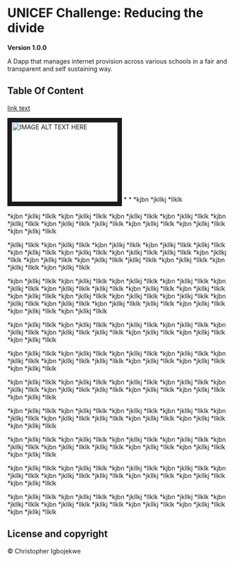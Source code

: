 # UNICEF Challenge: Reducing the divide

**Version 1.0.0**

A Dapp that manages internet provision across various schools in a fair and transparent and self sustaining way.

## Table Of Content

[link text](#abcd)

<a href="http://www.youtube.com/watch?feature=player_embedded&v=YOUTUBE_VIDEO_ID_HERE
" target="_blank"><img src="http://img.youtube.com/vi/YOUTUBE_VIDEO_ID_HERE/0.jpg" 
alt="IMAGE ALT TEXT HERE" width="240" height="180" border="10" /></a> \* \*
*kjbn
*jkllkj
\*llklk

*kjbn
*jkllkj
\*llklk
*kjbn
*jkllkj
\*llklk
*kjbn
*jkllkj
\*llklk
*kjbn
*jkllkj
\*llklk
*kjbn
*jkllkj
\*llklk
*kjbn
*jkllkj
\*llklk
*jkllkj
\*llklk
*kjbn
*jkllkj
\*llklk
*kjbn
*jkllkj
\*llklk
*kjbn
\*jkllkj
\*llklk

*jkllkj
\*llklk
*kjbn
*jkllkj
\*llklk
*kjbn
*jkllkj
\*llklk
*kjbn
*jkllkj
\*llklk
*jkllkj
\*llklk
*kjbn
*jkllkj
\*llklk
*kjbn
*jkllkj
\*llklk
*kjbn
*jkllkj
\*llklk
*jkllkj
\*llklk
*kjbn
*jkllkj
\*llklk
*kjbn
*jkllkj
\*llklk
*kjbn
*jkllkj
\*llklk
*jkllkj
\*llklk
*kjbn
*jkllkj
\*llklk
*kjbn
*jkllkj
\*llklk
*kjbn
*jkllkj
\*llklk

*kjbn
*jkllkj
\*llklk
*kjbn
*jkllkj
\*llklk
*kjbn
*jkllkj
\*llklk
*kjbn
*jkllkj
\*llklk
*kjbn
*jkllkj
\*llklk
*kjbn
*jkllkj
\*llklk
*jkllkj
\*llklk
*kjbn
*jkllkj
\*llklk
*kjbn
*jkllkj
\*llklk
*kjbn
\*jkllkj
\*llklk
*kjbn
*jkllkj
\*llklk
*kjbn
*jkllkj
\*llklk
*kjbn
*jkllkj
\*llklk
*kjbn
*jkllkj
\*llklk
*kjbn
*jkllkj
\*llklk
*kjbn
*jkllkj
\*llklk
*jkllkj
\*llklk
*kjbn
*jkllkj
\*llklk
*kjbn
*jkllkj
\*llklk
*kjbn
\*jkllkj
\*llklk

*kjbn
*jkllkj
\*llklk
*kjbn
*jkllkj
\*llklk
*kjbn
*jkllkj
\*llklk
*kjbn
*jkllkj
\*llklk
*kjbn
*jkllkj
\*llklk
*kjbn
*jkllkj
\*llklk
*jkllkj
\*llklk
*kjbn
*jkllkj
\*llklk
*kjbn
*jkllkj
\*llklk
*kjbn
\*jkllkj
\*llklk

*kjbn
*jkllkj
\*llklk
*kjbn
*jkllkj
\*llklk
*kjbn
*jkllkj
\*llklk
*kjbn
*jkllkj
\*llklk
*kjbn
*jkllkj
\*llklk
*kjbn
*jkllkj
\*llklk
*jkllkj
\*llklk
*kjbn
*jkllkj
\*llklk
*kjbn
*jkllkj
\*llklk
*kjbn
\*jkllkj
\*llklk

*kjbn
*jkllkj
\*llklk
*kjbn
*jkllkj
\*llklk
*kjbn
*jkllkj
\*llklk
*kjbn
*jkllkj
\*llklk
*kjbn
*jkllkj
\*llklk
*kjbn
*jkllkj
\*llklk
*jkllkj
\*llklk
*kjbn
*jkllkj
\*llklk
*kjbn
*jkllkj
\*llklk
*kjbn
\*jkllkj
\*llklk

*kjbn
*jkllkj
\*llklk
*kjbn
*jkllkj
\*llklk
*kjbn
*jkllkj
\*llklk
*kjbn
*jkllkj
\*llklk
*kjbn
*jkllkj
\*llklk
*kjbn
*jkllkj
\*llklk
*jkllkj
\*llklk
*kjbn
*jkllkj
\*llklk
*kjbn
*jkllkj
\*llklk
*kjbn
\*jkllkj
\*llklk

*kjbn
*jkllkj
\*llklk
*kjbn
*jkllkj
\*llklk
*kjbn
*jkllkj
\*llklk
*kjbn
*jkllkj
\*llklk
*kjbn
*jkllkj
\*llklk
*kjbn
*jkllkj
\*llklk
*jkllkj
\*llklk
*kjbn
*jkllkj
\*llklk
*kjbn
*jkllkj
\*llklk
*kjbn
\*jkllkj
\*llklk

*kjbn
*jkllkj
\*llklk
*kjbn
*jkllkj
\*llklk
*kjbn
*jkllkj
\*llklk
*kjbn
*jkllkj
\*llklk
*kjbn
*jkllkj
\*llklk
*kjbn
*jkllkj
\*llklk
*jkllkj
\*llklk
*kjbn
*jkllkj
\*llklk
*kjbn
*jkllkj
\*llklk
*kjbn
\*jkllkj
\*llklk

*kjbn
*jkllkj
\*llklk
*kjbn
*jkllkj
\*llklk
*kjbn
*jkllkj
\*llklk
*kjbn
*jkllkj
\*llklk
*kjbn
*jkllkj
\*llklk
*kjbn
*jkllkj
\*llklk
*jkllkj
\*llklk
*kjbn
*jkllkj
\*llklk
*kjbn
*jkllkj
\*llklk
*kjbn
\*jkllkj
\*llklk
<a name="abcd"></a>

## License and copyright

© Christopher Igbojekwe
